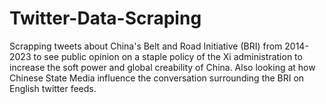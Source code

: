 # Twitter-Data-Scraping
 Scrapping tweets about China's Belt and Road Initiative (BRI) from 2014-2023 to see public opinion on a staple policy of the Xi administration to increase the soft power and global creability of China. Also looking at how Chinese State Media influence the conversation surrounding the BRI on English twitter feeds. 
